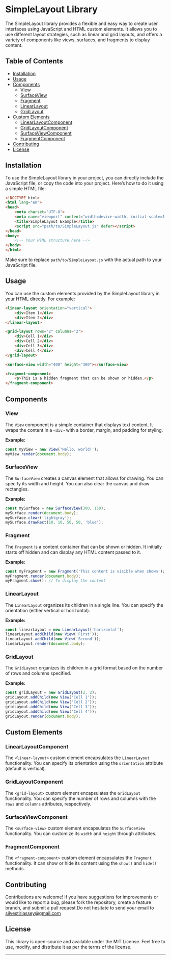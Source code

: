 # SimpleLayout Library

The SimpleLayout library provides a flexible and easy way to create user interfaces using JavaScript and HTML custom elements. It allows you to use different layout strategies, such as linear and grid layouts, and offers a variety of components like views, surfaces, and fragments to display content. 

## Table of Contents
- [Installation](#installation)
- [Usage](#usage)
- [Components](#components)
  - [View](#view)
  - [SurfaceView](#surfaceview)
  - [Fragment](#fragment)
  - [LinearLayout](#linearlayout)
  - [GridLayout](#gridlayout)
- [Custom Elements](#custom-elements)
  - [LinearLayoutComponent](#linearlayoutcomponent)
  - [GridLayoutComponent](#gridlayoutcomponent)
  - [SurfaceViewComponent](#surfaceviewcomponent)
  - [FragmentComponent](#fragmentcomponent)
- [Contributing](#contributing)
- [License](#license)

## Installation

To use the SimpleLayout library in your project, you can directly include the JavaScript file, or copy the code into your project. Here’s how to do it using a simple HTML file:

```html
<!DOCTYPE html>
<html lang="en">
<head>
    <meta charset="UTF-8">
    <meta name="viewport" content="width=device-width, initial-scale=1.0">
    <title>SimpleLayout Example</title>
    <script src="path/to/SimpleLayout.js" defer></script>
</head>
<body>
    <!-- Your HTML structure here -->
</body>
</html>
```

Make sure to replace `path/to/SimpleLayout.js` with the actual path to your JavaScript file.

## Usage

You can use the custom elements provided by the SimpleLayout library in your HTML directly. For example:

```html
<linear-layout orientation="vertical">
    <div>Item 1</div>
    <div>Item 2</div>
</linear-layout>

<grid-layout rows="2" columns="2">
    <div>Cell 1</div>
    <div>Cell 2</div>
    <div>Cell 3</div>
    <div>Cell 4</div>
</grid-layout>

<surface-view width="400" height="300"></surface-view>

<fragment-component>
    <p>This is a hidden fragment that can be shown or hidden.</p>
</fragment-component>
```

## Components

### View

The `View` component is a simple container that displays text content. It wraps the content in a `<div>` with a border, margin, and padding for styling.

**Example:**
```javascript
const myView = new View('Hello, world!');
myView.render(document.body);
```

### SurfaceView

The `SurfaceView` creates a canvas element that allows for drawing. You can specify its width and height. You can also clear the canvas and draw rectangles.

**Example:**
```javascript
const mySurface = new SurfaceView(300, 150);
mySurface.render(document.body);
mySurface.clear('lightgray');
mySurface.drawRect(10, 10, 50, 50, 'blue');
```

### Fragment

The `Fragment` is a content container that can be shown or hidden. It initially starts off hidden and can display any HTML content passed to it.

**Example:**
```javascript
const myFragment = new Fragment('This content is visible when shown');
myFragment.render(document.body);
myFragment.show(); // To display the content
```

### LinearLayout

The `LinearLayout` organizes its children in a single line. You can specify the orientation (either vertical or horizontal).

**Example:**
```javascript
const linearLayout = new LinearLayout('horizontal');
linearLayout.addChild(new View('First'));
linearLayout.addChild(new View('Second'));
linearLayout.render(document.body);
```

### GridLayout

The `GridLayout` organizes its children in a grid format based on the number of rows and columns specified.

**Example:**
```javascript
const gridLayout = new GridLayout(2, 2);
gridLayout.addChild(new View('Cell 1'));
gridLayout.addChild(new View('Cell 2'));
gridLayout.addChild(new View('Cell 3'));
gridLayout.addChild(new View('Cell 4'));
gridLayout.render(document.body);
```

## Custom Elements

### LinearLayoutComponent

The `<linear-layout>` custom element encapsulates the `LinearLayout` functionality. You can specify its orientation using the `orientation` attribute (default is vertical).

### GridLayoutComponent

The `<grid-layout>` custom element encapsulates the `GridLayout` functionality. You can specify the number of rows and columns with the `rows` and `columns` attributes, respectively. 

### SurfaceViewComponent

The `<surface-view>` custom element encapsulates the `SurfaceView` functionality. You can customize its `width` and `height` through attributes. 

### FragmentComponent

The `<fragment-component>` custom element encapsulates the `Fragment` functionality. It can show or hide its content using the `show()` and `hide()` methods.

## Contributing

Contributions are welcome! If you have suggestions for improvements or would like to report a bug, please fork the repository, create a feature branch, and submit a pull request.Do not hesitate to send your email to silvestiriassey@gmail.com

## License

This library is open-source and available under the MIT License. Feel free to use, modify, and distribute it as per the terms of the license.

---

